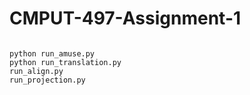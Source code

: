 # CMPUT-497-Assignment-1

```

python run_amuse.py
python run_translation.py
run_align.py
run_projection.py

```
